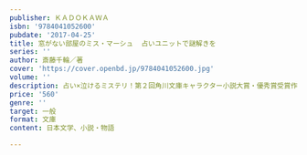 ```yaml
---
publisher: ＫＡＤＯＫＡＷＡ
isbn: '9784041052600'
pubdate: '2017-04-25'
title: 窓がない部屋のミス・マーシュ  占いユニットで謎解きを
series: ''
author: 斎藤千輪／著
cover: 'https://cover.openbd.jp/9784041052600.jpg'
volume: ''
description: 占い×泣けるミステリ！第２回角川文庫キャラクター小説大賞・優秀賞受賞作
price: '560'
genre: ''
target: 一般
format: 文庫
content: 日本文学、小説・物語

---
```

